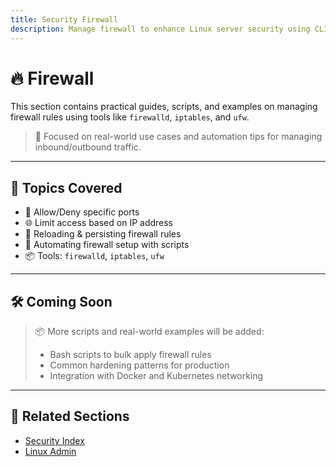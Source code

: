 ```yaml
---
title: Security Firewall
description: Manage firewall to enhance Linux server security using CLI.
---
```


# 🔥 Firewall

This section contains practical guides, scripts, and examples on managing firewall rules using tools like `firewalld`, `iptables`, and `ufw`.

> 🎯 Focused on real-world use cases and automation tips for managing inbound/outbound traffic.

---

## 📘 Topics Covered

- 🔐 Allow/Deny specific ports
- 🌐 Limit access based on IP address
- 🔄 Reloading & persisting firewall rules
- 🤖 Automating firewall setup with scripts
- 📦 Tools: `firewalld`, `iptables`, `ufw`

---

## 🛠️ Coming Soon

> 📦 More scripts and real-world examples will be added:
>
> - Bash scripts to bulk apply firewall rules
> - Common hardening patterns for production
> - Integration with Docker and Kubernetes networking

---

## 📎 Related Sections

- [Security Index](../index.md)
- [Linux Admin](../../linux-admin/index.md)